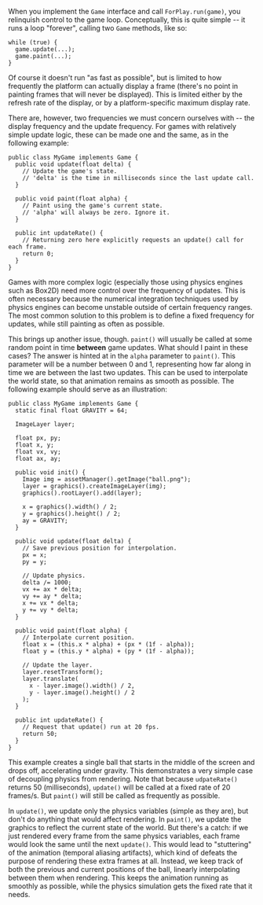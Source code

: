 When you implement the `Game` interface and call `ForPlay.run(game)`, you
relinquish control to the game loop. Conceptually, this is quite simple -- it
runs a loop "forever", calling two `Game` methods, like so:

```
while (true) {
  game.update(...);
  game.paint(...);
}
```

Of course it doesn't run "as fast as possible", but is limited to how
frequently the platform can actually display a frame (there's no point in
painting frames that will never be displayed). This is limited either by the
refresh rate of the display, or by a platform-specific maximum display rate.

There are, however, two frequencies we must concern ourselves with -- the
display frequency and the update frequency. For games with relatively simple
update logic, these can be made one and the same, as in the following example:

```
public class MyGame implements Game {
  public void update(float delta) {
    // Update the game's state.
    // 'delta' is the time in milliseconds since the last update call.
  }

  public void paint(float alpha) {
    // Paint using the game's current state.
    // 'alpha' will always be zero. Ignore it.
  }

  public int updateRate() {
    // Returning zero here explicitly requests an update() call for each frame.
    return 0;
  }
}
```

Games with more complex logic (especially those using physics engines such as
Box2D) need more control over the frequency of updates. This is often necessary
because the numerical integration techniques used by physics engines can become
unstable outside of certain frequency ranges. The most common solution to this
problem is to define a fixed frequency for updates, while still painting as
often as possible.

This brings up another issue, though. `paint()` will usually be called at some
random point in time **between** game updates. What should I paint in these
cases? The answer is hinted at in the `alpha` parameter to `paint()`.  This
parameter will be a number between 0 and 1, representing how far along in time
we are between the last two updates. This can be used to interpolate the world
state, so that animation remains as smooth as possible. The following example
should serve as an illustration:

```
public class MyGame implements Game {
  static final float GRAVITY = 64;

  ImageLayer layer;

  float px, py;
  float x, y;
  float vx, vy;
  float ax, ay;

  public void init() {
    Image img = assetManager().getImage("ball.png");
    layer = graphics().createImageLayer(img);
    graphics().rootLayer().add(layer);

    x = graphics().width() / 2;
    y = graphics().height() / 2;
    ay = GRAVITY;
  }

  public void update(float delta) {
    // Save previous position for interpolation.
    px = x;
    py = y;

    // Update physics.
    delta /= 1000;
    vx += ax * delta;
    vy += ay * delta;
    x += vx * delta;
    y += vy * delta;
  }

  public void paint(float alpha) {
    // Interpolate current position.
    float x = (this.x * alpha) + (px * (1f - alpha));
    float y = (this.y * alpha) + (py * (1f - alpha));

    // Update the layer.
    layer.resetTransform();
    layer.translate(
      x - layer.image().width() / 2,
      y - layer.image().height() / 2
    );
  }

  public int updateRate() {
    // Request that update() run at 20 fps.
    return 50;
  }
}
```

This example creates a single ball that starts in the middle of the screen and
drops off, accelerating under gravity. This demonstrates a very simple case of
decoupling physics from rendering. Note that because `udpateRate()` returns 50
(milliseconds), `update()` will be called at a fixed rate of 20 frames/s. But
`paint()` will still be called as frequently as possible.

In `update()`, we update only the physics variables (simple as they are), but
don't do anything that would affect rendering. In `paint()`, we update the
graphics to reflect the current state of the world. But there's a catch: if we
just rendered every frame from the same physics variables, each frame would
look the same until the next `update()`. This would lead to "stuttering" of the
animation (temporal aliasing artifacts), which kind of defeats the purpose of
rendering these extra frames at all. Instead, we keep track of both the
previous and current positions of the ball, linearly interpolating between them
when rendering. This keeps the animation running as smoothly as possible, while
the physics simulation gets the fixed rate that it needs.